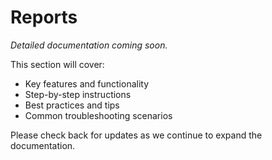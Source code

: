 # Reports

*Detailed documentation coming soon.*

This section will cover:
- Key features and functionality
- Step-by-step instructions
- Best practices and tips
- Common troubleshooting scenarios

Please check back for updates as we continue to expand the documentation.
